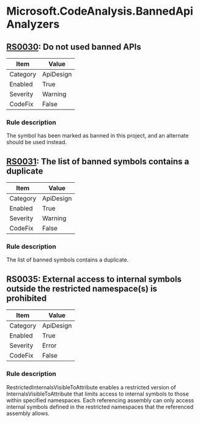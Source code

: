 # Microsoft.CodeAnalysis.BannedApiAnalyzers

## [RS0030](https://github.com/dotnet/roslyn-analyzers/blob/master/src/Microsoft.CodeAnalysis.BannedApiAnalyzers/BannedApiAnalyzers.Help.md): Do not used banned APIs

|Item|Value|
|-|-|
|Category|ApiDesign|
|Enabled|True|
|Severity|Warning|
|CodeFix|False|

### Rule description

The symbol has been marked as banned in this project, and an alternate should be used instead.

## [RS0031](https://github.com/dotnet/roslyn-analyzers/blob/master/src/Microsoft.CodeAnalysis.BannedApiAnalyzers/BannedApiAnalyzers.Help.md): The list of banned symbols contains a duplicate

|Item|Value|
|-|-|
|Category|ApiDesign|
|Enabled|True|
|Severity|Warning|
|CodeFix|False|

### Rule description

The list of banned symbols contains a duplicate.

## RS0035: External access to internal symbols outside the restricted namespace(s) is prohibited

|Item|Value|
|-|-|
|Category|ApiDesign|
|Enabled|True|
|Severity|Error|
|CodeFix|False|

### Rule description

RestrictedInternalsVisibleToAttribute enables a restricted version of InternalsVisibleToAttribute that limits access to internal symbols to those within specified namespaces. Each referencing assembly can only access internal symbols defined in the restricted namespaces that the referenced assembly allows.


